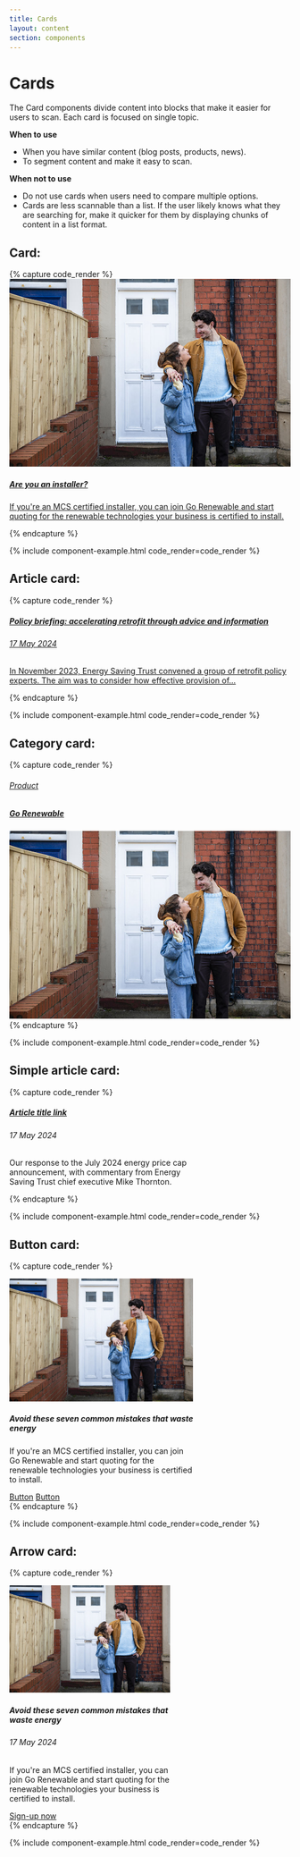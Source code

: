 ```yaml
---
title: Cards
layout: content
section: components
---
```


#  Cards

The Card components divide content into blocks that make it easier for users to scan. Each card is focused on single topic.

**When to use**

- When you have similar content (blog posts, products, news).
- To segment content and make it easy to scan.

**When not to use**

- Do not use cards when users need to compare multiple options.
- Cards are less scannable than a list. If the user likely knows what they are searching for, make it quicker for them by displaying chunks of content in a list format.

## Card:

{% capture code_render %}
<a href="#" class="card" style="width: 20.59rem">
  <img class="card-img-top" src="../assets/example-images/card-img.jpeg" alt="">
  <div class="card-body">
    <h5 class="card-title">Are you an installer?</h5>
    <p class="card-text">If you're an MCS certified installer, you can join Go Renewable and start quoting for the renewable technologies your business is certified to install.</p>
  </div>
</a>
{% endcapture %}

{% include component-example.html code_render=code_render %}

## Article card:

{% capture code_render %}
<a href="#" class="card card-article" style="width: 20.59rem">
  <div class="card-body">
    <h5 class="card-title">Policy briefing: accelerating retrofit through advice and information</h5>
    <h6 class="card-subtitle">17 May 2024</h6>
    <p class="card-text">In November 2023, Energy Saving Trust convened a group of retrofit policy experts. The aim was to consider how effective provision of…</p>
  </div>
</a>
{% endcapture %}

{% include component-example.html code_render=code_render %}

## Category card:

{% capture code_render %}
<a href="#" class="card card-category" style="width: 20.59rem">
  <div class="card-body">
  <h6 class="card-category">Product</h6>
    <h5 class="card-title">Go Renewable</h5>
    <img class="card-img-bottom" src="../assets/example-images/card-img.jpeg" alt="">
  </div>
</a>
{% endcapture %}

{% include component-example.html code_render=code_render %}

## Simple article card:

{% capture code_render %}
<div class="card card-simple-article" style="width: 20.59rem">
  <div class="card-body">
    <a class="card-title-link" href="#"><h5 class="card-title">Article title link</h5></a>
    <h6 class="card-subtitle mb-3 text-muted">17 May 2024</h6>
    <p class="card-text">Our response to the July 2024 energy price cap announcement, with commentary from Energy Saving Trust chief executive Mike Thornton.</p>
  </div>
</div>
{% endcapture %}

{% include component-example.html code_render=code_render %}

## Button card:

{% capture code_render %}
<div class="card card-button card-borderless" style="width: 20.59rem">
<img class="card-img-top" src="../assets/example-images/card-img.jpeg" alt="">
  <div class="card-body">
    <h5 class="card-title">Avoid these seven common mistakes that waste energy</h5>
    <p class="card-text">If you're an MCS certified installer, you can join Go Renewable and start quoting for the renewable technologies your business is certified to install.</p>
    <a href="#" class="btn btn-primary">Button</a>
    <a href="#" class="btn btn-secondary">Button</a>
  </div>
</div>
{% endcapture %}

{% include component-example.html code_render=code_render %}

## Arrow card:

{% capture code_render %}
<div class="card card-arrow card-borderless" style="width: 18rem;">
<img class="card-img-top" src="../assets/example-images/card-img.jpeg" alt="">
  <div class="card-body">
    <h5 class="card-title">Avoid these seven common mistakes that waste energy</h5>
    <h6 class="card-subtitle">17 May 2024</h6>
    <p class="card-text">If you're an MCS certified installer, you can join Go Renewable and start quoting for the renewable technologies your business is certified to install.</p>
    <a aria-label="Avoid these seven common mistakes that waste energy: Sign-up now" href="#" class="arrow-link cta-link">Sign-up now</a>
  </div>
</div>
{% endcapture %}

{% include component-example.html code_render=code_render %}
